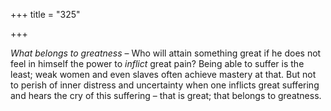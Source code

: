 +++
title = "325"

+++

*What belongs to greatness* – Who will attain something great if he does not feel in himself the power to *inflict* great pain? Being able to suffer is the least; weak women and even slaves often achieve mastery at that. But not to perish of inner distress and uncertainty when one inflicts great suffering and hears the cry of this suffering – that is great; that belongs to greatness.


